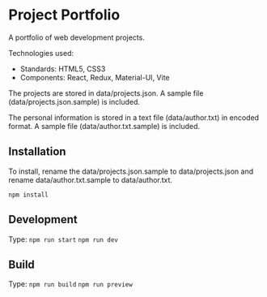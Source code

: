 Project Portfolio
==========

A portfolio of web development projects.

Technologies used:
*   Standards: HTML5, CSS3
*   Components: React, Redux, Material-UI, Vite

The projects are stored in data/projects.json.
A sample file (data/projects.json.sample) is included.

The personal information is stored in a text file (data/author.txt) in encoded format.
A sample file (data/author.txt.sample) is included.

Installation
------------

To install, rename the data/projects.json.sample to data/projects.json
and rename data/author.txt.sample to data/author.txt.

`npm install`

Development
-----------

Type:
`npm run start`
`npm run dev`

Build
-----

Type:
`npm run build`
`npm run preview`
